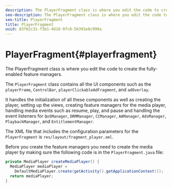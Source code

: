 ```yaml
---
description: The PlayerFragment class is where you edit the code to create the fully-enabled feature managers.
seo-description: The PlayerFragment class is where you edit the code to create the fully-enabled feature managers.
seo-title: PlayerFragment
title: PlayerFragment
uuid: 83f02c31-f3b1-4d16-97c8-5b391e8c999a
---
```


# PlayerFragment{#playerfragment}

The PlayerFragment class is where you edit the code to create the fully-enabled feature managers.

The `PlayerFragment` class contains all the UI components such as the `playerFrame`, `ControlBar`, `playerClickableAdFragment`, and `adOverlay`.

It handles the initialization of all these components as well as creating the player, setting up the views, creating feature managers for the media player, handling media events such as resume, play, and pause and handling the event listeners for `QoSManager`, `DRMManager`, `CCManager`, `AAManager`, `AdsManager`, `PlaybackManager`, and `EntitlementManager`.

The XML file that includes the configuration parameters for the `PlayerFragment` is `res/layout/fragment_player.xml`.

Before you create the feature managers you need to create the media player by making sure the following code is in the `PlayerFragment.java` file: 

```java
private MediaPlayer createMediaPlayer() { 
  MediaPlayer mediaPlayer =  
    DefaultMediaPlayer.create(getActivity().getApplicationContext()); 
  return mediaPlayer; 
}
```

